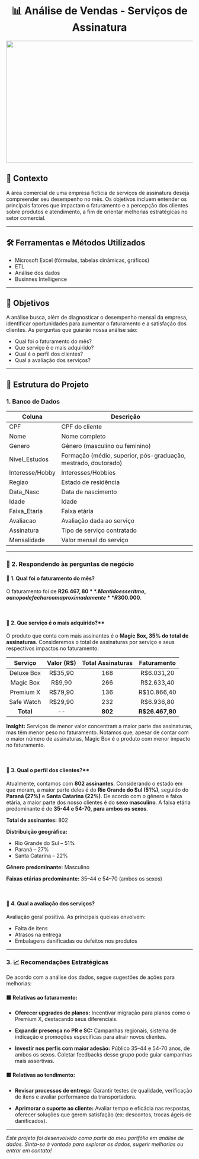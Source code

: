 <h1 align="center">📊 Análise de Vendas - Serviços de Assinatura</h1>

<p align="center">
  <img src="https://github.com/user-attachments/assets/182b2b08-47ba-4512-9daf-1911b2c04fe5" alt="analise_vendas" width="1100" height="330"/>
</p>

## 📃 Contexto
A área comercial de uma empresa fictícia de serviços de assinatura deseja compreender seu desempenho no mês. Os objetivos incluem entender os principais fatores que impactam o faturamento e a percepção dos clientes sobre produtos e atendimento, a fim de orientar melhorias estratégicas no setor comercial.

***

## 🛠️ Ferramentas e Métodos Utilizados
- Microsoft Excel (fórmulas, tabelas dinâmicas, gráficos)
- ETL
- Análise dos dados
- Businnes Intelligence

***

## 🎯 Objetivos
A análise busca, além de diagnosticar o desempenho mensal da empresa, identificar oportunidades para aumentar o faturamento e a satisfação dos clientes. As perguntas que guiarão nossa análise são:

- Qual foi o faturamento do mês?
- Que serviço é o mais adquirido?
- Qual é o perfil dos clientes?
- Qual a avaliação dos serviços?
  
***

## 🧱 Estrutura do Projeto
### 1. Banco de Dados

| Coluna           | Descrição |
|------------------|-----------|
| CPF              | CPF do cliente                                                |
| Nome             | Nome completo                                                 |
| Genero           | Gênero (masculino ou feminino)                                |
| Nivel_Estudos    | Formação (médio, superior, pós-graduação, mestrado, doutorado)|
| Interesse/Hobby  | Interesses/Hobbies                                            |
| Regiao           | Estado de residência                                          |
| Data_Nasc        | Data de nascimento                                            |
| Idade            | Idade                                                         |
| Faixa_Etaria     | Faixa etária                                                  |
| Avaliacao        | Avaliação dada ao serviço                                     |
| Assinatura       | Tipo de serviço contratado                                    |
| Mensalidade      | Valor mensal do serviço                                       |

***

### 📍 2. Respondendo às perguntas de negócio

#### 📌 1. Qual foi o faturamento do mês?  
O faturamento foi de **R$26.467,80**. Mantido esse ritmo, o ano pode fechar com aproximadamente **R$300.000**.

<br>
  
#### 📌 2. Que serviço é o mais adquirido?**  
O produto que conta com mais assinantes é o **Magic Box, 35% do total de assinaturas**. Consideremos o total de assinaturas por serviço e seus respectivos impactos no faturamento:

| Serviço     | Valor (R$)          | Total Assinaturas     | Faturamento     |
|:-----------:|:-------------------:|:---------------------:|:---------------:|
| Deluxe Box  | R$35,90             | 168                   | R$6.031,20      |
| Magic Box   | R$9,90              | 266                   | R$2.633,40      |
| Premium X   | R$79,90             | 136                   | R$10.866,40     |
| Safe Watch  | R$29,90             | 232                   | R$6.936,80      |
| **Total**   | --                  | **802**               | **R$26.467,80** |

**Insight:** Serviços de menor valor concentram a maior parte das assinaturas, mas têm menor peso no faturamento. Notamos que, apesar de contar com o maior número de assinaturas, Magic Box é o produto com menor impacto no faturamento.

<br>

#### 📌 3. Qual o perfil dos clientes?**  
Atualmente, contamos com **802 assinantes**. Considerando o estado em que moram, a maior parte deles é do **Rio Grande do Sul (51%)**, seguido do **Paraná (27%)** e **Santa Catarina (22%)**. De acordo com o gênero e faixa etária, a maior parte dos nosso clientes é do **sexo masculino**. A faixa etária predominante é de **35-44 e 54-70, para ambos os sexos**.

**Total de assinantes:** 802

**Distribuição geográfica:**
- Rio Grande do Sul – 51%
- Paraná – 27%
- Santa Catarina – 22%

**Gênero predominante:** Masculino

**Faixas etárias predominante:** 35–44 e 54–70 (ambos os sexos)

<br>

#### 📌 4. Qual a avaliação dos serviços?
Avaliação geral positiva. As principais queixas envolvem:
- Falta de itens
- Atrasos na entrega
- Embalagens danificadas ou defeitos nos produtos

***

### 3. 📈 Recomendações Estratégicas
De acordo com a análise dos dados, segue sugestões de ações para melhorias:

#### 🟩 Relativas ao faturamento:
* **Oferecer upgrades de planos:** Incentivar migração para planos como o Premium X, destacando seus diferenciais.

* **Expandir presença no PR e SC:** Campanhas regionais, sistema de indicação e promoções específicas para atrair novos clientes.

* **Investir nos perfis com maior adesão:** Público 35–44 e 54-70 anos, de ambos os sexos. Coletar feedbacks desse grupo pode guiar campanhas mais assertivas.

#### 🟩 Relativas ao tendimento:
* **Revisar processos de entrega:** Garantir testes de qualidade, verificação de itens e avaliar performance da transportadora.

* **Aprimorar o suporte ao cliente:** Avaliar tempo e eficácia nas respostas, oferecer soluções que gerem satisfação (ex: descontos, trocas ágeis de danificados).

---

*Este projeto foi desenvolvido como parte do meu portfólio em análise de dados. Sinta-se à vontade para explorar os dados, sugerir melhorias ou entrar em contato!*
